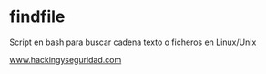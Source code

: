 # findfile

Script en bash para buscar cadena texto o ficheros  en Linux/Unix 

www.hackingyseguridad.com




